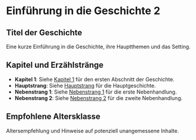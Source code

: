# Einführung in die Geschichte 2

## Titel der Geschichte
Eine kurze Einführung in die Geschichte, ihre Hauptthemen und das Setting.

## Kapitel und Erzählstränge

- **Kapitel 1**: Siehe [Kapitel 1](Kapitel1.md) für den ersten Abschnitt der Geschichte.
- **Hauptstrang**: Siehe [Hauptstrang](Erzählstränge/Hauptstrang.md) für die Hauptgeschichte.
- **Nebenstrang 1**: Siehe [Nebenstrang 1](Erzählstränge/Nebenstrang1.md) für die erste Nebenhandlung.
- **Nebenstrang 2**: Siehe [Nebenstrang 2](Erzählstränge/Nebenstrang2.md) für die zweite Nebenhandlung.

## Empfohlene Altersklasse
Altersempfehlung und Hinweise auf potenziell unangemessene Inhalte.
